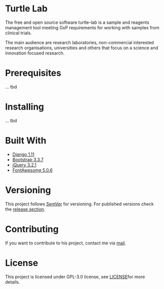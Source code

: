 # Turtle Lab
The free and open source software turtle-lab 
is a sample and reagents management tool meeting GxP requirements 
for working with samples from clinical trials. 

The main audience are research laboratories, 
non-commercial interested research organisations, 
universities and others that focus on a science and 
innovation focused research. 

# Prerequisites
... tbd

# Installing
... tbd

# Built With
* [Django 1.11](https://www.djangoproject.com/)
* [Bootstrap 3.3.7](https://getbootstrap.com/docs/3.3/)
* [jQuery 3.2.1](https://jquery.com/)
* [FontAwesome 5.0.6](https://fontawesome.com/)


# Versioning
This project follows [SemVer](https://semver.org/) for versioning. 
For published versions check the [release section](https://github.com/enricoba/turtle-lab/releases).

# Contributing 
If you want to contribute to his project, 
contact me via [mail](h.baran@posteo.eu).

# License 
This project is licensed under GPL-3.0 license,
 see [LICENSE](LICENSE)for more details.

